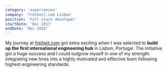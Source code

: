 ```yaml
---
category: 'experiences'
company: 'freiheit.com Lisbon'
position: 'Full stack developer'
startDate: 'Dec 2017'
endDate: 'Dec 2020'
---
```


My journey at
[freiheit.com](https://freiheit.com/en/) got extra exciting when I was selected
to **build up the first international engineering hub** in Lisbon, Portugal. The
initiative got a huge success and I could outgrow myself in one of my strength:
integrating new hires into a highly motivated and effective team following
highest engineering standards.